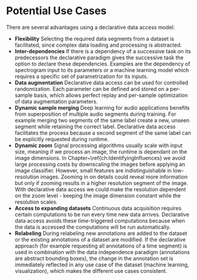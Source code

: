 # Potential Use Cases
There are several advantages using a declarative data access model:

- **Flexibility** Selecting the required data segments from a dataset is facilitated, since complex data loading and processing is abstracted.
- **Inter-dependencies** If there is a dependency of a successive task on its predecessors the declarative paradigm gives the successive task the option to declare these dependencies. Examples are the dependency of spectrogram input to its parameters or a machine learning model which requires a specific set of parametrization for its inputs.
- **Data augmentation** Declarative data access can be used for controlled randomization. Each parameter can be defined and stored on a per-sample basis, which allows perfect replay and per-sample optimization of data augmentation parameters.
- **Dynamic sample merging** Deep learning for audio applications benefits from superposition of multiple audio segments during training. For example merging two segments of the same label create a new, unseen segment while retaining the correct label. Declarative data access facilitates the process because a second segment of the same label can be explicitly requested during runtime.
- **Dynamic zoom** Signal processing algorithms usually scale with input size, meaning if we process an image, the runtime is dependant on the image dimensions. In Chapter~\ref{ch:IdentifyingInfluences} we avoid large processing costs by downscaling the images before applying an image classifier. However, small features are indistinguishable in low-resolution images. Zooming in on details could reveal more information but only if zooming results in a higher resolution segment of the image. With declarative data access we could make the resolution dependent on the zoom level - keeping the image dimension constant while the resolution scales.
- **Access to expanding datasets** Continuous data acquisition requires certain computations to be run every time new data arrives. Declarative data access avoids these time-triggered computations because when the data is accessed the computations will be run automatically.
- **Relabeling** During relabeling new annotations are added to the dataset or the existing annotations of a dataset are modified. If the declarative approach (for example requesting all annotations of a time segment) is used in combination with the data independence paradigm (annotations are abstract bounding boxes), the change in the annotation set is immediately reflected in any use case of the dataset (machine learning, visualization), which makes the different use cases consistent.
